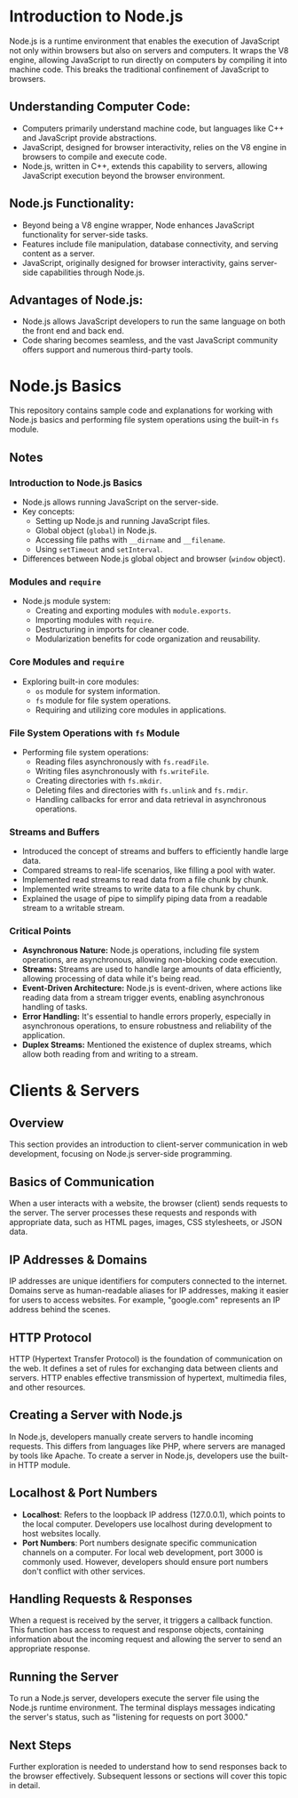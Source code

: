 # Introduction to Node.js

Node.js is a runtime environment that enables the execution of JavaScript not only within browsers but also on servers and computers. It wraps the V8 engine, allowing JavaScript to run directly on computers by compiling it into machine code. This breaks the traditional confinement of JavaScript to browsers.

## Understanding Computer Code:

- Computers primarily understand machine code, but languages like C++ and JavaScript provide abstractions.
- JavaScript, designed for browser interactivity, relies on the V8 engine in browsers to compile and execute code.
- Node.js, written in C++, extends this capability to servers, allowing JavaScript execution beyond the browser environment.

## Node.js Functionality:

- Beyond being a V8 engine wrapper, Node enhances JavaScript functionality for server-side tasks.
- Features include file manipulation, database connectivity, and serving content as a server.
- JavaScript, originally designed for browser interactivity, gains server-side capabilities through Node.js.

## Advantages of Node.js:

- Node.js allows JavaScript developers to run the same language on both the front end and back end.
- Code sharing becomes seamless, and the vast JavaScript community offers support and numerous third-party tools.

# Node.js Basics 

This repository contains sample code and explanations for working with Node.js basics and performing file system operations using the built-in `fs` module.

## Notes

### Introduction to Node.js Basics

- Node.js allows running JavaScript on the server-side.
- Key concepts:
  - Setting up Node.js and running JavaScript files.
  - Global object (`global`) in Node.js.
  - Accessing file paths with `__dirname` and `__filename`.
  - Using `setTimeout` and `setInterval`.
- Differences between Node.js global object and browser (`window` object).

### Modules and `require`

- Node.js module system:
  - Creating and exporting modules with `module.exports`.
  - Importing modules with `require`.
  - Destructuring in imports for cleaner code.
  - Modularization benefits for code organization and reusability.

### Core Modules and `require`

- Exploring built-in core modules:
  - `os` module for system information.
  - `fs` module for file system operations.
  - Requiring and utilizing core modules in applications.

### File System Operations with `fs` Module

- Performing file system operations:
  - Reading files asynchronously with `fs.readFile`.
  - Writing files asynchronously with `fs.writeFile`.
  - Creating directories with `fs.mkdir`.
  - Deleting files and directories with `fs.unlink` and `fs.rmdir`.
  - Handling callbacks for error and data retrieval in asynchronous operations.

### Streams and Buffers

- Introduced the concept of streams and buffers to efficiently handle large data.
- Compared streams to real-life scenarios, like filling a pool with water.
- Implemented read streams to read data from a file chunk by chunk.
- Implemented write streams to write data to a file chunk by chunk.
- Explained the usage of pipe to simplify piping data from a readable stream to a writable stream.

### Critical Points

- **Asynchronous Nature:** Node.js operations, including file system operations, are asynchronous, allowing non-blocking code execution.
- **Streams:** Streams are used to handle large amounts of data efficiently, allowing processing of data while it's being read.
- **Event-Driven Architecture:** Node.js is event-driven, where actions like reading data from a stream trigger events, enabling asynchronous handling of tasks.
- **Error Handling:** It's essential to handle errors properly, especially in asynchronous operations, to ensure robustness and reliability of the application.
- **Duplex Streams:** Mentioned the existence of duplex streams, which allow both reading from and writing to a stream.

# Clients & Servers

## Overview

This section provides an introduction to client-server communication in web development, focusing on Node.js server-side programming.

## Basics of Communication

When a user interacts with a website, the browser (client) sends requests to the server. The server processes these requests and responds with appropriate data, such as HTML pages, images, CSS stylesheets, or JSON data.

## IP Addresses & Domains

IP addresses are unique identifiers for computers connected to the internet. Domains serve as human-readable aliases for IP addresses, making it easier for users to access websites. For example, "google.com" represents an IP address behind the scenes.

## HTTP Protocol

HTTP (Hypertext Transfer Protocol) is the foundation of communication on the web. It defines a set of rules for exchanging data between clients and servers. HTTP enables effective transmission of hypertext, multimedia files, and other resources.

## Creating a Server with Node.js

In Node.js, developers manually create servers to handle incoming requests. This differs from languages like PHP, where servers are managed by tools like Apache. To create a server in Node.js, developers use the built-in HTTP module.

## Localhost & Port Numbers

- **Localhost**: Refers to the loopback IP address (127.0.0.1), which points to the local computer. Developers use localhost during development to host websites locally.
- **Port Numbers**: Port numbers designate specific communication channels on a computer. For local web development, port 3000 is commonly used. However, developers should ensure port numbers don't conflict with other services.

## Handling Requests & Responses

When a request is received by the server, it triggers a callback function. This function has access to request and response objects, containing information about the incoming request and allowing the server to send an appropriate response.

## Running the Server

To run a Node.js server, developers execute the server file using the Node.js runtime environment. The terminal displays messages indicating the server's status, such as "listening for requests on port 3000."

## Next Steps

Further exploration is needed to understand how to send responses back to the browser effectively. Subsequent lessons or sections will cover this topic in detail.
